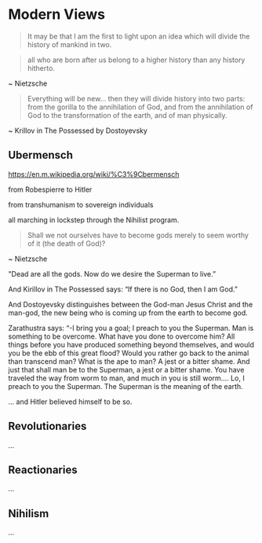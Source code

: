 # Modern Views

> It may be that I am the first
> to light upon an idea which will
> divide the history of mankind in two.

> all who are born after us
> belong to a higher history
> than any history hitherto.

~ Nietzsche 




> Everything will be new... 
> then they will divide history
> into two parts:
>  from the gorilla to the 
>  annihilation of God,
>  and from the annihilation of God
>  to the transformation of the earth,
>  and of man physically.

~ Krillov in The Possessed
by Dostoyevsky





## Ubermensch 

https://en.m.wikipedia.org/wiki/%C3%9Cbermensch

from Robespierre to Hitler

from transhumanism to sovereign individuals

all marching in lockstep through 
 the Nihilist program.
 
 
> Shall we not ourselves have to become gods merely to seem worthy of it (the death of God)?

~ Nietzsche 

"Dead are all the gods. Now do we desire the Superman to live.”

And Kirillov in The Possessed says: “If there is no God, then I am God.”

And Dostoyevsky distinguishes between the God-man Jesus Christ and the man-god, the new being who is coming up from the earth to become god.

Zarathustra says:
 “-I bring you a goal; I preach to you the Superman. Man is something to be overcome. What have you done to overcome him? All things before you have produced something beyond themselves, and would you be the ebb of this great flood? Would you rather go back to the animal than transcend man? What is  the ape to man? A jest or a bitter shame. And just that shall man be to the Superman, a jest or a bitter shame. You have traveled the way from worm to man, and much in you is still worm.... Lo, I preach to you the Superman. The Superman is the meaning of the earth.

... and Hitler believed himself to be so.




## Revolutionaries

...


## Reactionaries

...




## Nihilism

...


